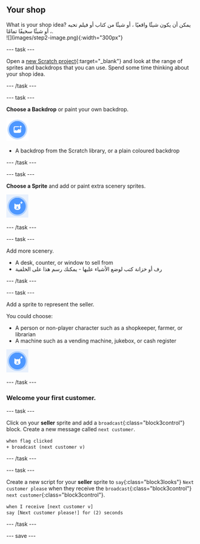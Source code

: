 ## Your shop

<div style="display: flex; flex-wrap: wrap">
<div style="flex-basis: 200px; flex-grow: 1; margin-right: 15px;">
What is your shop idea? يمكن أن يكون شيئًا واقعيًا ، أو شيئًا من كتاب أو فيلم تحبه ، أو شيئًا سخيفًا تمامًا.
</div>
<div>
![](images/step2-image.png){:width="300px"}
</div>
</div>

--- task ---

Open a [new Scratch project](http://rpf.io/scratch-new){:target="_blank"} and look at the range of sprites and backdrops that you can use. Spend some time thinking about your shop idea.

--- /task ---

--- task ---

**Choose a Backdrop** or paint your own backdrop.

![](images/choose-backdrop-icon.png)

+ A backdrop from the Scratch library, or a plain coloured backdrop

--- /task ---

--- task ---

**Choose a Sprite** and add or paint extra scenery sprites.

![](images/choose-sprite-icon.png)

--- /task ---

--- task ---

Add more scenery.
+ A desk, counter, or window to sell from
+ رف أو خزانة كتب لوضع الأشياء عليها - يمكنك رسم هذا على الخلفية

--- /task ---

--- task ---

Add a sprite to represent the seller.

You could choose:
+ A person or non-player character such as a shopkeeper, farmer, or librarian
+ A machine such as a vending machine, jukebox, or cash register

![](images/choose-sprite-icon.png)

--- /task ---

### Welcome your first customer.

--- task ---

Click on your **seller** sprite and add a `broadcast`{:class="block3control"} block. Create a new message called `next customer`.

```blocks3
when flag clicked
+ broadcast (next customer v)
```

--- /task ---

--- task ---

Create a new script for your **seller** sprite to `say`{:class="block3looks"} `Next customer please` when they receive the `broadcast`{:class="block3control"} `next customer`{:class="block3control"}.

```blocks3
when I receive [next customer v] 
say [Next customer please!] for (2) seconds
```

--- /task ---

--- save ---
